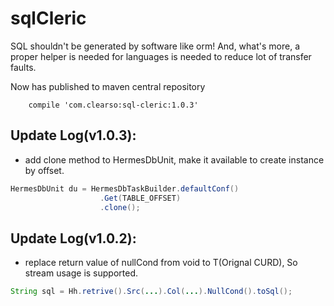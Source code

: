 # sqlCleric
SQL shouldn't be generated by software like orm! And, what's more, a proper helper is needed for languages is needed to reduce lot of transfer faults.

Now has published to maven central repository
```grovvy
    compile 'com.clearso:sql-cleric:1.0.3'
```

## Update Log(v1.0.3):

- add clone method to HermesDbUnit, make it available to create instance by offset.

```java
HermesDbUnit du = HermesDbTaskBuilder.defaultConf()
                    .Get(TABLE_OFFSET)
                    .clone();
```

## Update Log(v1.0.2):

- replace return value of nullCond from void to T(Orignal CURD), So stream usage is supported.

```java
String sql = Hh.retrive().Src(...).Col(...).NullCond().toSql();
```


